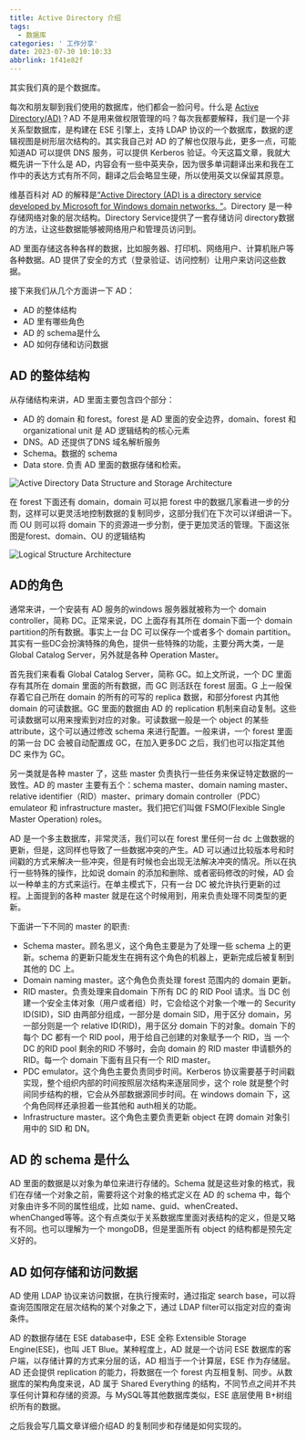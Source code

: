 ```yaml
---
title: Active Directory 介绍
tags:
  - 数据库
categories: ' 工作分享'
date: 2023-07-30 10:10:33
abbrlink: 1f41e82f
---
```


其实我们真的是个数据库。

<!-- more -->

每次和朋友聊到我们使用的数据库，他们都会一脸问号。什么是 [Active Directory(AD)](https://learn.microsoft.com/en-us/windows-server/identity/ad-ds/get-started/virtual-dc/active-directory-domain-services-overview)？AD 不是用来做权限管理的吗？每次我都要解释，我们是一个非关系型数据库，是构建在 ESE 引擎上，支持 LDAP 协议的一个数据库，数据的逻辑视图是树形层次结构的。其实我自己对 AD 的了解也仅限与此，更多一点，可能知道AD 可以提供 DNS 服务，可以提供 Kerberos 验证。今天这篇文章，我就大概先讲一下什么是 AD，内容会有一些中英夹杂，因为很多单词翻译出来和我在工作中的表达方式有所不同，翻译之后会略显生硬，所以使用英文以保留其原意。

维基百科对 AD 的解释是[“Active Directory (AD) is a directory service developed by Microsoft for Windows domain networks. ”](https://en.wikipedia.org/wiki/Active_Directory)。Directory 是一种存储网络对象的层次结构。Directory Service提供了一套存储访问 directory数据的方法，让这些数据能够被网络用户和管理员访问到。

AD 里面存储这各种各样的数据，比如服务器、打印机、网络用户、计算机账户等各种数据。AD 提供了安全的方式（登录验证、访问控制）让用户来访问这些数据。

接下来我们从几个方面讲一下 AD：

- AD 的整体结构
- AD 里有哪些角色
- AD 的 schema是什么
- AD 如何存储和访问数据

## AD 的整体结构

从存储结构来讲，AD 里面主要包含四个部分：

- AD 的 domain 和 forest。forest 是 AD 里面的安全边界，domain、forest 和 organizational unit 是 AD 逻辑结构的核心元素
- DNS。AD 还提供了DNS 域名解析服务
- Schema。数据的 schema
- Data store. 负责 AD 里面的数据存储和检索。

![Active Directory Data Structure and Storage Architecture](https://learn.microsoft.com/en-us/previous-versions/windows/it-pro/windows-server-2003/images/cc759186.ccf65c10-edb1-4a3a-ad87-38775ee43b8a(ws.10).gif)

在 forest 下面还有 domain，domain 可以把 forest 中的数据几家看进一步的分割，这样可以更灵活地控制数据的复制同步，这部分我们在下次可以详细讲一下。而 OU 则可以将 domain 下的资源进一步分割，便于更加灵活的管理。下面这张图是forest、domain、OU 的逻辑结构

![Logical Structure Architecture](https://learn.microsoft.com/en-us/previous-versions/windows/it-pro/windows-server-2003/image2s/cc759186.a55b8656-0958-4681-88bd-86a6f27a4451(ws.10).gif)

## AD的角色
通常来讲，一个安装有 AD 服务的windows 服务器就被称为一个 domain controller，简称 DC。正常来说，DC 上面存有其所在 domain下面一个 domain partition的所有数据。事实上一台 DC 可以保存一个或者多个 domain partition。其实有一些DC会扮演特殊的角色，提供一些特殊的功能，主要分两大类，一是 Global Catalog Server，另外就是各种 Operation Master。

首先我们来看看 Global Catalog Server，简称 GC。如上文所说，一个 DC 里面存有其所在 domain 里面的所有数据，而 GC 则活跃在 forest 层面。G 上一般保存着它自己所在 domain 的所有的可写的 replica 数据，和部分forest 内其他 domain 的可读数据。GC 里面的数据由 AD 的 replication 机制来自动复制。这些可读数据可以用来搜索到对应的对象。可读数据一般是一个 object 的某些 attribute，这个可以通过修改 schema 来进行配置。一般来讲，一个 forest 里面的第一台 DC 会被自动配置成 GC，在加入更多DC 之后，我们也可以指定其他 DC 来作为 GC。

另一类就是各种 master 了，这些 master 负责执行一些任务来保证特定数据的一致性。AD 的 master 主要有五个：schema master、domain naming master、relative identifier（RID）master、primary domain controller（PDC）emulateor 和 infrastructure master。我们把它们叫做 FSMO(Flexible Single Master Operation) roles。

AD 是一个多主数据库，非常灵活，我们可以在 forest 里任何一台 dc 上做数据的更新，但是，这同样也导致了一些数据冲突的产生。AD 可以通过比较版本号和时间戳的方式来解决一些冲突，但是有时候也会出现无法解决冲突的情况。所以在执行一些特殊的操作，比如说 domain 的添加和删除、或者密码修改的时候，AD 会以一种单主的方式来运行。在单主模式下，只有一台 DC 被允许执行更新的过程。上面提到的各种 master 就是在这个时候用到，用来负责处理不同类型的更新。

下面讲一下不同的 master 的职责:

- Schema master。顾名思义，这个角色主要是为了处理一些 schema 上的更新。schema 的更新只能发生在拥有这个角色的机器上，更新完成后被复制到其他的 DC 上。
- Domain naming master。这个角色负责处理 forest 范围内的 domain 更新。
- RID master。负责处理来自domain 下所有 DC 的 RID Pool 请求。当 DC 创建一个安全主体对象（用户或者组）时，它会给这个对象一个唯一的 Security ID(SID)，SID 由两部分组成，一部分是 domain SID，用于区分 domain，另一部分则是一个 relative ID(RID)，用于区分 domain 下的对象。domain 下的每个 DC 都有一个 RID pool，用于给自己创建的对象赋予一个 RID，当 一个 DC 的RID pool 剩余的RID 不够时，会向 domain 的 RID master 申请额外的 RID。每一个 domain 下面有且只有一个 RID master。
- PDC emulator。这个角色主要负责同步时间。Kerberos 协议需要基于时间戳实现，整个组织内部的时间按照层次结构来逐层同步，这个 role 就是整个时间同步结构的根，它会从外部数据源同步时间。在 windows domain 下，这个角色同样还承担着一些其他和 auth相关的功能。
- Infrastructure master。这个角色主要负责更新 object 在跨 domain 对象引用中的 SID 和 DN。

## AD 的 schema 是什么
AD 里面的数据是以对象为单位来进行存储的。Schema 就是这些对象的格式，我们在存储一个对象之前，需要将这个对象的格式定义在 AD 的 schema 中，每个对象由许多不同的属性组成，比如 name、guid、whenCreated、whenChanged等等。这个有点类似于关系数据库里面对表结构的定义，但是又略有不同。也可以理解为一个 mongoDB，但是里面所有 object 的结构都是预先定义好的。

## AD 如何存储和访问数据
AD 使用 LDAP 协议来访问数据，在执行搜索时，通过指定 search base，可以将查询范围限定在层次结构的某个对象之下，通过 LDAP filter可以指定对应的查询条件。

AD 的数据存储在 ESE database中，ESE 全称 Extensible Storage Engine(ESE)，也叫 JET Blue。某种程度上，AD 就是一个访问 ESE 数据库的客户端，以存储计算的方式来分层的话，AD 相当于一个计算层，ESE 作为存储层。AD 还会提供 replication 的能力，将数据在一个 forest 内互相复制、同步。从数据库的架构角度来说，AD 属于 Shared Everything 的结构，不同节点之间并不共享任何计算和存储的资源。与 MySQL等其他数据库类似，ESE 底层使用 B+树组织所有的数据。

之后我会写几篇文章详细介绍AD 的复制同步和存储是如何实现的。